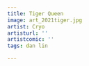 ```yaml
---
title: Tiger Queen
image: art_2021tiger.jpg
artist: Cryo
artisturl: ''
artistcomic: ''
tags: dan lin

---
```

